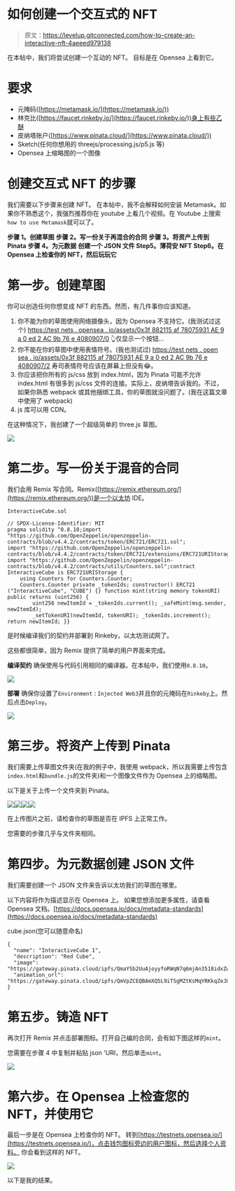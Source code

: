 # 如何创建一个交互式的 NFT

> 原文：<https://levelup.gitconnected.com/how-to-create-an-interactive-nft-4aeeed979138>

在本帖中，我们将尝试创建一个互动的 NFT。
目标是在 Opensea 上看到它。

# 要求

*   元掩码([https://metamask.io/](https://metamask.io/))
*   林克比([https://faucet.rinkeby.io/](https://faucet.rinkeby.io/))身上有些乙醚
*   皮纳塔账户([https://www.pinata.cloud/](https://www.pinata.cloud/))
*   Sketch(任何你想用的 threejs/processing.js/p5.js 等)
*   Opensea 上缩略图的一个图像

# 创建交互式 NFT 的步骤

我们需要以下步骤来创建 NFT。
在本帖中，我不会解释如何安装 Metamask。如果你不熟悉这个，我强烈推荐你在 youtube 上看几个视频。在 Youtube 上搜索`how to use Metamask`就可以了。

**步骤 1。创建草图**
**步骤 2。写一份关于再混合的合同**
**步骤 3。将资产上传到 Pinata**
**步骤 4。为元数据**
**创建一个 JSON 文件 Step5。薄荷安 NFT**
**Step6。在 Opensea 上检查你的 NFT，然后玩玩它**

# 第一步。创建草图

你可以创造任何你想变成 NFT 的东西。然而，有几件事你应该知道。

1.  你不能为你的草图使用网络摄像头，因为 Opensea 不支持它。(我测试过这个)
    [https://test nets . opensea . io/assets/0x3f 882115 af 78075931 AE 9 a 0 ed 2 AC 9b 76 e 4080907/0](https://testnets.opensea.io/assets/0x3f882115af78075931ae9a0ed2ac9b76e4080907/0)
    👆仅显示一个按钮…
2.  你不能在你的草图中使用表情符号。(我也测试过)
    [https://test nets . open sea . io/assets/0x3f 882115 af 78075931 AE 9 a 0 ed 2 AC 9b 76 e 4080907/2](https://testnets.opensea.io/assets/0x3f882115af78075931ae9a0ed2ac9b76e4080907/2)
    寿司表情符号应该在屏幕上但没有😂。
3.  你应该把你所有的 js/css 放到 index.html，因为 Pinata 可能不允许 index.html 有很多到 js/css 文件的连接。实际上，皮纳塔告诉我的。不过，如果你熟悉 webpack 或其他捆绑工具，你的草图就没问题了。(我在这篇文章中使用了 webpack)
4.  js 库可以用 CDN。

在这种情况下，我创建了一个超级简单的 three.js 草图。

![](img/ac5f8091ce89c4d2844a3ba963a1ff49.png)

# 第二步。写一份关于混音的合同

我们会用 Remix 写合同。Remix([https://remix.ethereum.org/](https://remix.ethereum.org/))是一个以太坊 IDE。

`InteractiveCube.sol`

```
// SPDX-License-Identifier: MIT
pragma solidity ^0.8.10;import "https://github.com/OpenZeppelin/openzeppelin-contracts/blob/v4.4.2/contracts/token/ERC721/ERC721.sol";
import "https://github.com/OpenZeppelin/openzeppelin-contracts/blob/v4.4.2/contracts/token/ERC721/extensions/ERC721URIStorage.sol";
import "https://github.com/OpenZeppelin/openzeppelin-contracts/blob/v4.4.2/contracts/utils/Counters.sol";contract InteractiveCube is ERC721URIStorage {
    using Counters for Counters.Counter;
    Counters.Counter private _tokenIds; constructor() ERC721 ("InteractiveCube", "CUBE") {} function mint(string memory tokenURI) public returns (uint256) {
        uint256 newItemId = _tokenIds.current(); _safeMint(msg.sender, newItemId);
        _setTokenURI(newItemId, tokenURI); _tokenIds.increment(); return newItemId; }}
```

是时候编译我们的契约并部署到 Rinkeby，以太坊测试网了。

这些都很简单，因为 Remix 提供了简单的用户界面来完成。

**编译契约**
确保使用与代码引用相同的编译器。在本帖中，我们使用`0.8.10`。

![](img/48035ae10eb48594f1a7e24b114c71e1.png)

**部署**
确保你设置了`Environment` : `Injected Web3`并且你的元掩码在`Rinkeby`上。然后点击`Deploy`。

![](img/68a43cc544352fa7364a4e0816f83236.png)

# 第三步。将资产上传到 Pinata

我们需要上传草图文件夹(在我的例子中，我使用 webpack，所以我需要上传包含`index.html`和`bundle.js`的文件夹)和一个图像文件作为 Opensea 上的缩略图。

以下是关于上传一个文件夹到 Pinata。

![](img/5a93460e2c4c1e8b32294280f2fc057f.png)![](img/746e84c683955350771503c139c63030.png)![](img/0d66950e924447f58fc542409fec2cbe.png)![](img/f8e624aeb4601b3329d6590e49552582.png)

在上传图片之前，请检查你的草图是否在 IPFS 上正常工作。

您需要的步骤几乎与文件夹相同。

# 第四步。为元数据创建 JSON 文件

我们需要创建一个 JSON 文件来告诉以太坊我们的草图在哪里。

以下内容将作为描述显示在 Opensea 上。
如果您想添加更多属性，请查看 Opensea 文档。[https://docs.opensea.io/docs/metadata-standards](https://docs.opensea.io/docs/metadata-standards)

cube.json(您可以随意命名)

```
{
  "name": "InteractiveCube 1",
  "description": "Red Cube",
  "image": "https://gateway.pinata.cloud/ipfs/QmaYSb2UuAjoyyfoRWqN7q6mjAn3518idxZwWuxyc4WBkw",
  "animation_url": "https://gateway.pinata.cloud/ipfs/QmVpZCEQBAmXQ5L9iTSgMZtKsMqYRKkqZeJUL4WrbnALvx/"
}
```

# 第五步。铸造 NFT

再次打开 Remix 并点击部署图标。打开自己编的合同，会有如下图这样的`mint`。

您需要在步骤 4 中复制并粘贴 json 'URI，然后单击`mint`。

![](img/559ee42de7e4045fdacfe6eb77ee50df.png)

# 第六步。在 Opensea 上检查您的 NFT，并使用它

最后一步是在 Opensea 上检查你的 NFT。
转到[https://testnets.opensea.io/](https://testnets.opensea.io/)，点击钱包图标旁边的用户图标，然后选择个人资料。
你会看到这样的 NFT。

![](img/450c05ba7a8fd1aa9dcb28fc888b48d7.png)

以下是我的结果。